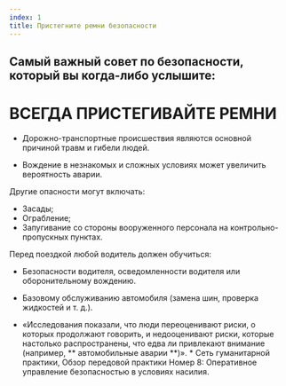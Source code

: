 ```yaml
---
index: 1
title: Пристегните ремни безопасности
---
```

## Самый важный совет по безопасности, который вы когда-либо услышите:

# ВСЕГДА ПРИСТЕГИВАЙТЕ РЕМНИ

*   Дорожно-транспортные происшествия являются основной причиной травм и гибели людей.

*   Вождение в незнакомых и сложных условиях может увеличить вероятность аварии.

Другие опасности могут включать:

*   Засады;
*   Ограбление;
*   Запугивание со стороны вооруженного персонала на контрольно-пропускных пунктах.

Перед поездкой любой водитель должен обучиться:

*   Безопасности водителя, осведомленности водителя или оборонительному вождению.
*   Базовому обслуживанию автомобиля (замена шин, проверка жидкостей и т. д.).

* «Исследования показали, что люди переоценивают риски, о которых продолжают говорить, и недооценивают риски, которые настолько распространены, что едва ли привлекают внимание (например, ** автомобильные аварии **)». * Сеть гуманитарной практики, Обзор передовой практики Номер 8: Оперативное управление безопасностью в условиях насилия.
